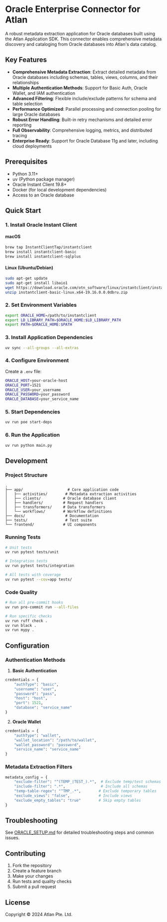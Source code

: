 # Oracle Enterprise Connector for Atlan

A robust metadata extraction application for Oracle databases built using the Atlan Application SDK. This connector enables comprehensive metadata discovery and cataloging from Oracle databases into Atlan's data catalog.

## Key Features

- **Comprehensive Metadata Extraction**: Extract detailed metadata from Oracle databases including schemas, tables, views, columns, and their relationships
- **Multiple Authentication Methods**: Support for Basic Auth, Oracle Wallet, and IAM authentication
- **Advanced Filtering**: Flexible include/exclude patterns for schema and table selection
- **Performance Optimized**: Parallel processing and connection pooling for large Oracle databases
- **Robust Error Handling**: Built-in retry mechanisms and detailed error reporting
- **Full Observability**: Comprehensive logging, metrics, and distributed tracing
- **Enterprise Ready**: Support for Oracle Database 11g and later, including cloud deployments

## Prerequisites

- Python 3.11+
- uv (Python package manager)
- Oracle Instant Client 19.8+
- Docker (for local development dependencies)
- Access to an Oracle database

## Quick Start

### 1. Install Oracle Instant Client

#### macOS

```bash
brew tap InstantClientTap/instantclient
brew install instantclient-basic
brew install instantclient-sqlplus
```

#### Linux (Ubuntu/Debian)

```bash
sudo apt-get update
sudo apt-get install libaio1
wget https://download.oracle.com/otn_software/linux/instantclient/instantclient-basic-linux.x64-19.16.0.0.0dbru.zip
unzip instantclient-basic-linux.x64-19.16.0.0.0dbru.zip
```

### 2. Set Environment Variables

```bash
export ORACLE_HOME=/path/to/instantclient
export LD_LIBRARY_PATH=$ORACLE_HOME:$LD_LIBRARY_PATH
export PATH=$ORACLE_HOME:$PATH
```

### 3. Install Application Dependencies

```bash
uv sync --all-groups --all-extras
```

### 4. Configure Environment

Create a `.env` file:

```bash
ORACLE_HOST=your-oracle-host
ORACLE_PORT=1521
ORACLE_USER=your_username
ORACLE_PASSWORD=your_password
ORACLE_DATABASE=your_service_name
```

### 5. Start Dependencies

```bash
uv run poe start-deps
```

### 6. Run the Application

```bash
uv run python main.py
```

## Development

### Project Structure

```
.
├── app/                    # Core application code
│   ├── activities/        # Metadata extraction activities
│   ├── clients/          # Oracle database client
│   ├── handlers/         # Request handlers
│   ├── transformers/     # Data transformers
│   └── workflows/        # Workflow definitions
├── docs/                  # Documentation
├── tests/                 # Test suite
└── frontend/             # UI components
```

### Running Tests

```bash
# Unit tests
uv run pytest tests/unit

# Integration tests
uv run pytest tests/integration

# All tests with coverage
uv run pytest --cov=app tests/
```

### Code Quality

```bash
# Run all pre-commit hooks
uv run pre-commit run --all-files

# Run specific checks
uv run ruff check .
uv run black .
uv run mypy .
```

## Configuration

### Authentication Methods

1. **Basic Authentication**

```python
credentials = {
    "authType": "basic",
    "username": "user",
    "password": "pass",
    "host": "host",
    "port": 1521,
    "database": "service_name"
}
```

2. **Oracle Wallet**

```python
credentials = {
    "authType": "wallet",
    "wallet_location": "/path/to/wallet",
    "wallet_password": "password",
    "service_name": "service_name"
}
```

### Metadata Extraction Filters

```python
metadata_config = {
    "exclude-filter": "^(TEMP_|TEST_).*",  # Exclude temp/test schemas
    "include-filter": ".*",                # Include all schemas
    "temp-table-regex": "^TMP_.*",        # Exclude temporary tables
    "exclude_views": "false",             # Include views
    "exclude_empty_tables": "true"        # Skip empty tables
}
```

## Troubleshooting

See [ORACLE_SETUP.md](ORACLE_SETUP.md) for detailed troubleshooting steps and common issues.

## Contributing

1. Fork the repository
2. Create a feature branch
3. Make your changes
4. Run tests and quality checks
5. Submit a pull request

## License

Copyright © 2024 Atlan Pte. Ltd.
